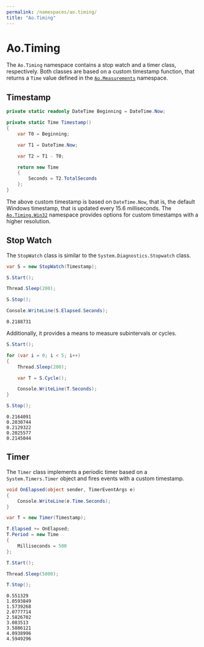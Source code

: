 ```yaml
---
permalink: /namespaces/ao.timing/
title: "Ao.Timing"
---
```


# Ao.Timing

The `Ao.Timing` namespace contains a stop watch and a timer class, respectively. Both classes are based on a custom timestamp function, that returns a `Time` value defined in the [`Ao.Measurements`](ao.measurements.md) namespace.

## Timestamp

```csharp
private static readonly DateTime Beginning = DateTime.Now;

private static Time Timestamp()
{
    var T0 = Beginning;

    var T1 = DateTime.Now;

    var T2 = T1 - T0;

    return new Time 
    {
        Seconds = T2.TotalSeconds
    };
}
```

The above custom timestamp is based on `DateTime.Now`, that is, the default Windows timestamp, that is updated every 15.6 milliseconds. The [`Ao.Timing.Win32`](ao.timing.win32.md) namespace provides options for custom timestamps with a higher resolution.

## Stop Watch

The `StopWatch` class is similar to the `System.Diagnostics.Stopwatch` class. 

```csharp
var S = new StopWatch(Timestamp);

S.Start();

Thread.Sleep(200);

S.Stop();

Console.WriteLine(S.Elapsed.Seconds);
```

```console
0.2188731
```

Additionally, it provides a means to measure subintervals or cycles.

```csharp
S.Start();

for (var i = 0; i < 5; i++)
{
    Thread.Sleep(200);

    var T = S.Cycle();

    Console.WriteLine(T.Seconds);
}

S.Stop();
```

```console
0.2164091
0.2030744
0.2129322
0.2025577
0.2145044
```

## Timer

The `Timer` class implements a periodic timer based on a `System.Timers.Timer` object and fires events with a custom timestamp.

```csharp
void OnElapsed(object sender, TimerEventArgs e)
{
    Console.WriteLine(e.Time.Seconds);
}
```

```csharp
var T = new Timer(Timestamp);

T.Elapsed += OnElapsed;
T.Period = new Time 
{ 
    Milliseconds = 500
};

T.Start();

Thread.Sleep(5000);

T.Stop();
```

```console
0.551329
1.0593849
1.5739268
2.0777714
2.5826702
3.083513
3.5886121
4.0938996
4.5949296
```
